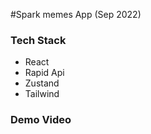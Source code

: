 #Spark memes App (Sep 2022)

### Tech Stack
 - React
 - Rapid Api
 - Zustand
 - Tailwind

### Demo Video

